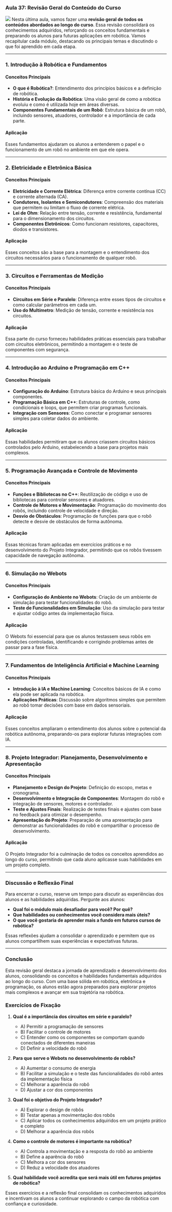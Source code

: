 ### Aula 37: Revisão Geral do Conteúdo do Curso
![](./assets/37.jpeg)
Nesta última aula, vamos fazer uma **revisão geral de todos os conteúdos abordados ao longo do curso**. Essa revisão consolidará os conhecimentos adquiridos, reforçando os conceitos fundamentais e preparando os alunos para futuras aplicações em robótica. Vamos recapitular cada módulo, destacando os principais temas e discutindo o que foi aprendido em cada etapa.

---

### 1. Introdução à Robótica e Fundamentos

#### Conceitos Principais
- **O que é Robótica?**: Entendimento dos princípios básicos e a definição de robótica.
- **História e Evolução da Robótica**: Uma visão geral de como a robótica evoluiu e como é utilizada hoje em áreas diversas.
- **Componentes Fundamentais de um Robô**: Estrutura básica de um robô, incluindo sensores, atuadores, controlador e a importância de cada parte.

#### Aplicação
Esses fundamentos ajudaram os alunos a entenderem o papel e o funcionamento de um robô no ambiente em que ele opera.

---

### 2. Eletricidade e Eletrônica Básica

#### Conceitos Principais
- **Eletricidade e Corrente Elétrica**: Diferença entre corrente contínua (CC) e corrente alternada (CA).
- **Condutores, Isolantes e Semicondutores**: Compreensão dos materiais que permitem ou limitam o fluxo de corrente elétrica.
- **Lei de Ohm**: Relação entre tensão, corrente e resistência, fundamental para o dimensionamento dos circuitos.
- **Componentes Eletrônicos**: Como funcionam resistores, capacitores, diodos e transistores.

#### Aplicação
Esses conceitos são a base para a montagem e o entendimento dos circuitos necessários para o funcionamento de qualquer robô.

---

### 3. Circuitos e Ferramentas de Medição

#### Conceitos Principais
- **Circuitos em Série e Paralelo**: Diferença entre esses tipos de circuitos e como calcular parâmetros em cada um.
- **Uso do Multímetro**: Medição de tensão, corrente e resistência nos circuitos.

#### Aplicação
Essa parte do curso forneceu habilidades práticas essenciais para trabalhar com circuitos eletrônicos, permitindo a montagem e o teste de componentes com segurança.

---

### 4. Introdução ao Arduino e Programação em C++

#### Conceitos Principais
- **Configuração do Arduino**: Estrutura básica do Arduino e seus principais componentes.
- **Programação Básica em C++**: Estruturas de controle, como condicionais e loops, que permitem criar programas funcionais.
- **Integração com Sensores**: Como conectar e programar sensores simples para coletar dados do ambiente.

#### Aplicação
Essas habilidades permitiram que os alunos criassem circuitos básicos controlados pelo Arduino, estabelecendo a base para projetos mais complexos.

---

### 5. Programação Avançada e Controle de Movimento

#### Conceitos Principais
- **Funções e Bibliotecas no C++**: Reutilização de código e uso de bibliotecas para controlar sensores e atuadores.
- **Controle de Motores e Movimentação**: Programação do movimento dos robôs, incluindo controle de velocidade e direção.
- **Desvio de Obstáculos**: Programação de funções para que o robô detecte e desvie de obstáculos de forma autônoma.

#### Aplicação
Essas técnicas foram aplicadas em exercícios práticos e no desenvolvimento do Projeto Integrador, permitindo que os robôs tivessem capacidade de navegação autônoma.

---

### 6. Simulação no Webots

#### Conceitos Principais
- **Configuração do Ambiente no Webots**: Criação de um ambiente de simulação para testar funcionalidades do robô.
- **Teste de Funcionalidades em Simulação**: Uso da simulação para testar e ajustar código antes da implementação física.

#### Aplicação
O Webots foi essencial para que os alunos testassem seus robôs em condições controladas, identificando e corrigindo problemas antes de passar para a fase física.

---

### 7. Fundamentos de Inteligência Artificial e Machine Learning

#### Conceitos Principais
- **Introdução à IA e Machine Learning**: Conceitos básicos de IA e como ela pode ser aplicada na robótica.
- **Aplicações Práticas**: Discussão sobre algoritmos simples que permitem ao robô tomar decisões com base em dados sensoriais.

#### Aplicação
Esses conceitos ampliaram o entendimento dos alunos sobre o potencial da robótica autônoma, preparando-os para explorar futuras integrações com IA.

---

### 8. Projeto Integrador: Planejamento, Desenvolvimento e Apresentação

#### Conceitos Principais
- **Planejamento e Design do Projeto**: Definição do escopo, metas e cronograma.
- **Desenvolvimento e Integração de Componentes**: Montagem do robô e integração de sensores, motores e controlador.
- **Teste e Ajustes Finais**: Realização de testes finais e ajustes com base no feedback para otimizar o desempenho.
- **Apresentação do Projeto**: Preparação de uma apresentação para demonstrar as funcionalidades do robô e compartilhar o processo de desenvolvimento.

#### Aplicação
O Projeto Integrador foi a culminação de todos os conceitos aprendidos ao longo do curso, permitindo que cada aluno aplicasse suas habilidades em um projeto completo.

---

### Discussão e Reflexão Final

Para encerrar o curso, reserve um tempo para discutir as experiências dos alunos e as habilidades adquiridas. Pergunte aos alunos:

- **Qual foi o módulo mais desafiador para você? Por quê?**
- **Que habilidades ou conhecimentos você considera mais úteis?**
- **O que você gostaria de aprender mais a fundo em futuros cursos de robótica?**

Essas reflexões ajudam a consolidar o aprendizado e permitem que os alunos compartilhem suas experiências e expectativas futuras.

---

### Conclusão

Esta revisão geral destaca a jornada de aprendizado e desenvolvimento dos alunos, consolidando os conceitos e habilidades fundamentais adquiridos ao longo do curso. Com uma base sólida em robótica, eletrônica e programação, os alunos estão agora preparados para explorar projetos mais complexos e avançar em sua trajetória na robótica.

### Exercícios de Fixação

1. **Qual é a importância dos circuitos em série e paralelo?**
   - A) Permitir a programação de sensores
   - B) Facilitar o controle de motores
   - C) Entender como os componentes se comportam quando conectados de diferentes maneiras
   - D) Definir a velocidade do robô

2. **Para que serve o Webots no desenvolvimento de robôs?**
   - A) Aumentar o consumo de energia
   - B) Facilitar a simulação e o teste das funcionalidades do robô antes da implementação física
   - C) Melhorar a aparência do robô
   - D) Ajustar a cor dos componentes

3. **Qual foi o objetivo do Projeto Integrador?**
   - A) Explorar o design de robôs
   - B) Testar apenas a movimentação dos robôs
   - C) Aplicar todos os conhecimentos adquiridos em um projeto prático e completo
   - D) Melhorar a aparência dos robôs

4. **Como o controle de motores é importante na robótica?**
   - A) Controla a movimentação e a resposta do robô ao ambiente
   - B) Define a aparência do robô
   - C) Melhora a cor dos sensores
   - D) Reduz a velocidade dos atuadores

5. **Qual habilidade você acredita que será mais útil em futuros projetos de robótica?**

Esses exercícios e a reflexão final consolidam os conhecimentos adquiridos e incentivam os alunos a continuar explorando o campo da robótica com confiança e curiosidade.